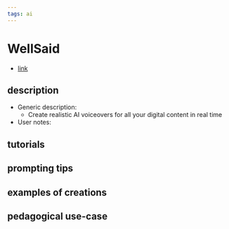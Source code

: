 ```yaml
---
tags: ai 
---
```



# WellSaid


* [link](https://wellsaidlabs.com/?via=aitoolsdirectory-com)

## description
* Generic description: 
    * Create realistic AI voiceovers for all your digital content in real time
* User notes:

## tutorials

## prompting tips

## examples of creations 

## pedagogical use-case 